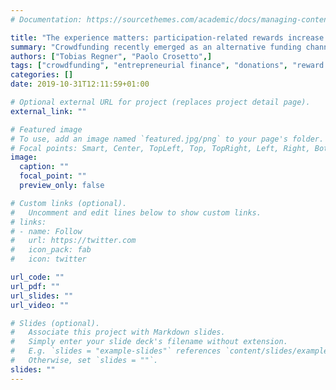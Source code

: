 ```yaml
---
# Documentation: https://sourcethemes.com/academic/docs/managing-content/

title: "The experience matters: participation-related rewards increase the success chances of crowdfunding campaigns"
summary: "Crowdfunding recently emerged as an alternative funding channel for start-ups, creative artists and social endeavors. On specialized web platforms, project creators ask the crowd for support and provide in return a set of rewards, modulated according to the amount of support pledged. We analyze the role played by the type of reward in mobilizing pledgers; specifically, we look at self- and social-image enhancing rewards and to what extent they determine project success. Our data consist of the pledges to 346 projects hosted by Startnext, the biggest crowdfunding platform in Germany. We show that higher shares of reward levels that let pledgers participate in and experience the project are correlated with project success. Our paper contributes to the literature on the motivation driving pledgers in reward-based crowdfunding. A practical implication for the managing of a successful campaign is to employ the reward levels as a tool to involve the crowd in the project."
authors: ["Tobias Regner", "Paolo Crosetto",]
tags: ["crowdfunding", "entrepreneurial finance", "donations", "reward levels", "identity", "self-image", "social-image"]
categories: []
date: 2019-10-31T12:11:59+01:00

# Optional external URL for project (replaces project detail page).
external_link: ""

# Featured image
# To use, add an image named `featured.jpg/png` to your page's folder.
# Focal points: Smart, Center, TopLeft, Top, TopRight, Left, Right, BottomLeft, Bottom, BottomRight.
image:
  caption: ""
  focal_point: ""
  preview_only: false

# Custom links (optional).
#   Uncomment and edit lines below to show custom links.
# links:
# - name: Follow
#   url: https://twitter.com
#   icon_pack: fab
#   icon: twitter

url_code: ""
url_pdf: ""
url_slides: ""
url_video: ""

# Slides (optional).
#   Associate this project with Markdown slides.
#   Simply enter your slide deck's filename without extension.
#   E.g. `slides = "example-slides"` references `content/slides/example-slides.md`.
#   Otherwise, set `slides = ""`.
slides: ""
---
```

